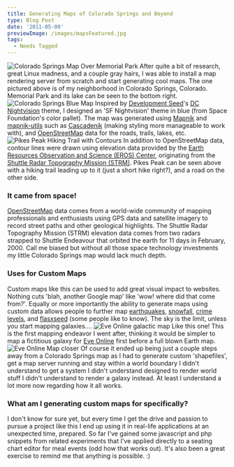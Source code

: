 ```yaml
---
title: Generating Maps of Colorado Springs and Beyond
type: Blog Post
date: '2011-05-09'
previewImage: /images/mapsFeatured.jpg
tags:
  - Needs Tagged
---
```

![Colorado Springs Map Over Memorial Park](/images/coloradoSpringsMap1c.png) After quite a bit of research, great Linux madness, and a couple gray hairs, I was able to install a map rendering server from scratch and start generating cool maps. The one pictured above is of my neighborhood in Colorado Springs, Colorado. Memorial Park and its lake can be seen to the bottom right. ![Colorado Springs Blue Map](/images/coloradoSpringsMap2b.png) Inspired by [Development Seed](http://developmentseed.org/)'s [DC Nightvision](http://demo.mapbox.com/dc-nightvision.html) theme, I designed an 'SF Nightvision' theme in blue (from Space Foundation's color pallet). The map was generated using [Mapnik](http://mapnik.org/) and [mapnik-utils](http://code.google.com/p/mapnik-utils/) such as [Cascadenik](https://github.com/mapnik/Cascadenik/wiki/Cascadenik) (making styling more manageable to work with), and [OpenStreetMap](http://www.openstreetmap.org/) data for the roads, trails, lakes, etc. ![Pikes Peak Hiking Trail with Contours](/images/pikesPeakMapb.png) In addition to OpenStreetMap data, contour lines were drawn using elevation data provided by the [Earth Resources Observation and Science (EROS) Center](http://eros.usgs.gov), originating from the [Shuttle Radar Topography Mission (STRM)](http://www2.jpl.nasa.gov/srtm/). Pikes Peak can be seen above with a hiking trail leading up to it (just a short hike right?), and a road on the other side.

### It came from space!

[OpenStreetMap](http://openstreetmap.org) data comes from a world-wide community of mapping professionals and enthusiasts using GPS data and satellite imagery to record street paths and other geological highlights. The Shuttle Radar Topography Mission (STRM) elevation data comes from two radars strapped to Shuttle Endeavour that orbited the earth for 11 days in February, 2000. Call me biased but without all those space technology investments my little Colorado Springs map would lack much depth.

### Uses for Custom Maps

Custom maps like this can be used to add great visual impact to websites. Nothing cuts 'blah, another Google map' like 'wow! where did that come from?'. Equally or more importantly the ability to generate maps using custom data allows people to further map [earthquakes](http://developmentseed.org/blog/2010/jan/29/post-earthquake-map-tiles-haiti), [snowfall](http://developmentseed.org/blog/2009/nov/05/snow-cover-hillshade-maps-winter-afghanistan), [crime levels](http://mike.teczno.com/notes/oakland-crime-maps/XI.html), and [flasxseed](http://www.nass.usda.gov/Charts_and_Maps/Crops_County/fx-pl.asp) (some people like to know). The sky is the limit, unless you start mapping galaxies.... ![Eve Online galactic map](/images/eveMapSample2.png) Like this one! This is the first mapping endeavor I went after, thinking it would be simpler to map a fictitious galaxy for [Eve Online](https://secure.eveonline.com/ft/?aid=106839) first before a full blown Earth map. ![Eve Online Map closer](/images/eveMapSample1.png) Of course it ended up being just a couple steps away from a Colorado Springs map as I had to generate custom 'shapefiles', get a map server running and stay within a world boundary I didn't understand to get a system I didn't understand designed to render world stuff I didn't understand to render a galaxy instead. At least I understand a lot more now regarding how it all works.

### What am I generating custom maps for specifically?

I don't know for sure yet, but every time I get the drive and passion to pursue a project like this I end up using it in real-life applications at an unexpected time, prepared. So far I've gained some javascript and php snippets from related experiments that I've applied directly to a seating chart editor for meal events (odd how that works out). It's also been a great exercise to remind me that anything is possible. :)
